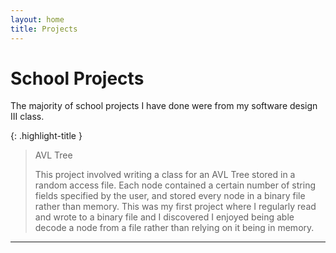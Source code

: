 ```yaml
---
layout: home
title: Projects
---
```

# School Projects

The majority of school projects I have done were from my software design III class.

{: .highlight-title }
> AVL Tree
>
> This project involved writing a class for an AVL Tree stored in a random access file. Each node contained a certain number of string fields specified by the user, and stored every node in a binary file rather than memory. This was my first project where I regularly read and wrote to a binary file and I discovered I enjoyed being able decode a node from a file rather than relying on it being in memory. 



----
